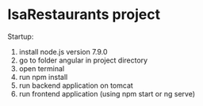 # IsaRestaurants project

Startup:

1. install node.js version 7.9.0
2. go to folder angular in project directory
3. open terminal
4. run npm install
5. run backend application on tomcat
6. run frontend application (using npm start or ng serve)
